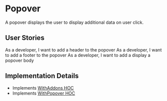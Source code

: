 # Popover
A popover displays the user to display additional data on user click.

## User Stories
As a developer, I want to add a header to the popover
As a developer, I want to add a footer to the popover
As a developer, I want to add a display a popover body


## Implementation Details
- Implements [WithAddons HOC](./HOC/WithAddons.md)
- Implements [WithPopover HOC](./HOC/WithPopover.md)